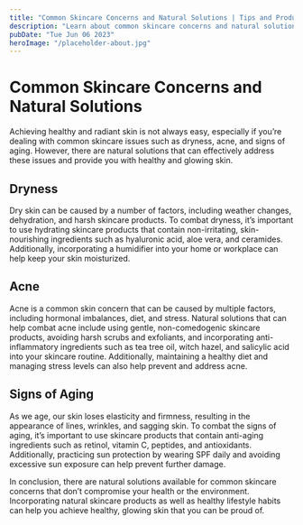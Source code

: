 ```yaml
---
title: "Common Skincare Concerns and Natural Solutions | Tips and Products"
description: "Learn about common skincare concerns and natural solutions! Discover safe and effective natural skincare products to help solve your skincare issues."
pubDate: "Tue Jun 06 2023"
heroImage: "/placeholder-about.jpg"
---
```


# Common Skincare Concerns and Natural Solutions

Achieving healthy and radiant skin is not always easy, especially if you’re dealing with common skincare issues such as dryness, acne, and signs of aging. However, there are natural solutions that can effectively address these issues and provide you with healthy and glowing skin.

## Dryness

Dry skin can be caused by a number of factors, including weather changes, dehydration, and harsh skincare products. To combat dryness, it’s important to use hydrating skincare products that contain non-irritating, skin-nourishing ingredients such as hyaluronic acid, aloe vera, and ceramides. Additionally, incorporating a humidifier into your home or workplace can help keep your skin moisturized.

## Acne

Acne is a common skin concern that can be caused by multiple factors, including hormonal imbalances, diet, and stress. Natural solutions that can help combat acne include using gentle, non-comedogenic skincare products, avoiding harsh scrubs and exfoliants, and incorporating anti-inflammatory ingredients such as tea tree oil, witch hazel, and salicylic acid into your skincare routine. Additionally, maintaining a healthy diet and managing stress levels can also help prevent and address acne.

## Signs of Aging

As we age, our skin loses elasticity and firmness, resulting in the appearance of lines, wrinkles, and sagging skin. To combat the signs of aging, it’s important to use skincare products that contain anti-aging ingredients such as retinol, vitamin C, peptides, and antioxidants. Additionally, practicing sun protection by wearing SPF daily and avoiding excessive sun exposure can help prevent further damage.

In conclusion, there are natural solutions available for common skincare concerns that don’t compromise your health or the environment. Incorporating natural skincare products as well as healthy lifestyle habits can help you achieve healthy, glowing skin that you can be proud of.
